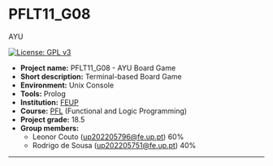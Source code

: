 # PFLT11_G08
AYU

[![License: GPL v3](https://img.shields.io/badge/License-GPLv3-blue.svg)](https://www.gnu.org/licenses/gpl-3.0)


- **Project name:** PFLT11_G08 - AYU Board Game
- **Short description:** Terminal-based Board Game
- **Environment:** Unix Console
- **Tools:** Prolog
- **Institution:** [FEUP](https://sigarra.up.pt/feup/en/web_page.Inicial)
- **Course:** [PFL](https://sigarra.up.pt/feup/en/ucurr_geral.ficha_uc_view?pv_ocorrencia_id=541889) (Functional and Logic Programming)
- **Project grade:** 18.5
- **Group members:**
    - Leonor Couto (up202205796@fe.up.pt) 60%
    - Rodrigo de Sousa (up202205751@fe.up.pt) 40%

---

